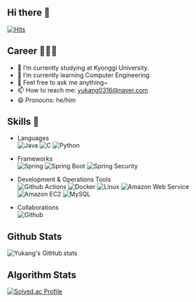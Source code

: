 ## Hi there 👋

[![Hits](https://hits.seeyoufarm.com/api/count/incr/badge.svg?url=https%3A%2F%2Fgithub.com%2Fyukang0316&count_bg=%23D9B3B3&title_bg=%23C98484&icon=&icon_color=%23E7E7E7&title=hits&edge_flat=false)](https://hits.seeyoufarm.com)

## Career 👨🏻‍💻
- 🔭 I’m currently studying at Kyonggi University.
- 🌱 I’m currently learning Computer Engineering.
- 💬 Feel free to ask me anything~
- 📫 How to reach me: yukang0316@naver.com   
- 😄 Pronouns: he/him

## Skills 💪
- Languages<br/>
![Java](https://img.shields.io/badge/Java-007396.svg?&style=for-the-badge&logo=Java&logoColor=white)
![C](https://img.shields.io/badge/C-A8B9CC.svg?&style=for-the-badge&logo=C&logoColor=white)
![Python](https://img.shields.io/badge/Python-3776AB.svg?&style=for-the-badge&logo=Python&logoColor=white)

- Frameworks<br/>
![Spring](https://img.shields.io/badge/Spring-6DB33F.svg?&style=for-the-badge&logo=Spring&logoColor=white)
![Spring Boot](https://img.shields.io/badge/Spring%20Boot-6DB33F.svg?&style=for-the-badge&logo=Spring%20Boot&logoColor=white)
![Spring Security](https://img.shields.io/badge/Spring%20Securitiy-6DB33F.svg?&style=for-the-badge&logo=Spring%20Security&logoColor=white)

- Development & Operations Tools<br/>
![Github Actions](https://img.shields.io/badge/Github%20Actions-2088FF.svg?&style=for-the-badge&logo=Github%20Actions&logoColor=white)
![Docker](https://img.shields.io/badge/Docker-2496ED.svg?&style=for-the-badge&logo=Docker&logoColor=white)
![Linux](https://img.shields.io/badge/Linux-FCC624.svg?&style=for-the-badge&logo=Linux&logoColor=white)
![Amazon Web Service](https://img.shields.io/badge/Amazon%20Web%20Service-232F3E.svg?&style=for-the-badge&logo=Amazon%20Web%20Service&logoColor=white)
![Amazon EC2](https://img.shields.io/badge/Amazon%20EC2-FF9900.svg?&style=for-the-badge&logo=Amazon%20EC2&logoColor=white)
![MySQL](https://img.shields.io/badge/MySQL-4479A1.svg?&style=for-the-badge&logo=MySQL&logoColor=white)

- Collaborations<br/>
![Github](https://img.shields.io/badge/Github-181717.svg?&style=for-the-badge&logo=Github&logoColor=white)

## Github Stats 
![Yukang's GitHub stats](https://github-readme-stats.vercel.app/api?username=yukang0316&show_icons=true&theme=radical)

## Algorithm Stats
[![Solved.ac Profile](http://mazassumnida.wtf/api/v2/generate_badge?boj=yukang0316)](https://solved.ac/yukang0316/)
